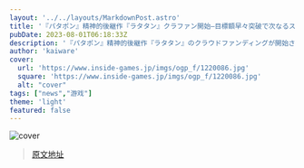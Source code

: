 ```yaml
---
layout: '../../layouts/MarkdownPost.astro'
title: '『パタポン』精神的後継作『ラタタン』クラファン開始―目標額早々突破で次なるストレッチゴールへ'
pubDate: 2023-08-01T06:18:33Z
description: '『パタポン』精神的後継作『ラタタン』のクラウドファンディングが開始され、目標額を早々に突破し、次なるストレッチゴールに向けて進んでいます。'
author: 'kaiware'
cover:
  url: 'https://www.inside-games.jp/imgs/ogp_f/1220086.jpg'
  square: 'https://www.inside-games.jp/imgs/ogp_f/1220086.jpg'
  alt: "cover"
tags: ["news","游戏"]
theme: 'light'
featured: false
---
```


![cover](https://www.inside-games.jp/imgs/ogp_f/1220086.jpg)


>[原文地址](https://www.inside-games.jp/article/2023/08/01/147563.html)  
